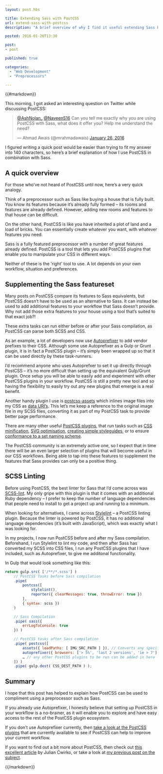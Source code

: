 ```yaml
---
layout: post.hbs

title: Extending Sass with PostCSS
url: extend-sass-with-postcss
description: "A brief overview of why I find it useful extending Sass by adding PostCSS into the mix."

posted: 2016-01-26T13:30

post:
- post

published: true

categories:
  - "Web Development"
  - "Preprocessors"

---
```


{{#markdown}}

This morning, I got asked an interesting question on Twitter while discussing PostCSS:

<blockquote class="twitter-tweet" data-conversation="none" lang="en"><p lang="en" dir="ltr"><a href="https://twitter.com/AshNolan_">@AshNolan_</a> <a href="https://twitter.com/NaveenS16">@NaveenS16</a> Can you tell me exactly why you are using PostCSS with Sass, what does it offer you? Help me understand the need?</p>&mdash; Ahmad Awais (@mrahmadawais) <a href="https://twitter.com/mrahmadawais/status/691893845638930437">January 26, 2016</a></blockquote>
<script async src="//platform.twitter.com/widgets.js" charset="utf-8"></script>

I figured writing a quick post would be easier than trying to fit my answer into 140 characters, so here’s a brief explanation of how I use PostCSS in combination with Sass.


## A quick overview

For those who’ve not heard of PostCSS until now, here’s a very quick analogy.

Think of a preprocessor such as Sass like buying a house that is fully built.  You know its features because it’s already fully formed – its rooms and features are already defined.  However, adding new rooms and features to that house can be difficult.

On the other hand, PostCSS is like you have inherited a plot of land and a load of bricks.  You can essentially create whatever you want, with whatever features you need.

Sass is a fully featured preprocessor with a number of great features already defined.  PostCSS is a tool that lets you add PostCSS plugins that enable you to manipulate your CSS in different ways.

Neither of these is the 'right' tool to use.  A lot depends on your own workflow, situation and preferences.


## Supplementing the Sass featureset

Many posts on PostCSS compare its features to Sass equivalents, but PostCSS doesn’t have to be used as an alternative to Sass.  It can instead be used to add additional features to your workflow that Sass doesn’t provide.  Why not add those extra features to your house using a tool that’s suited to that exact job?!

These extra tasks can run either before or after your Sass compilation, as PostCSS can parse both SCSS and CSS.

As an example, a lot of developers now use [Autoprefixer](https://github.com/postcss/autoprefixer) to add vendor prefixes to their CSS.  Although some use Autoprefixer as a Gulp or Grunt plugin, it is in fact a PostCSS plugin – it’s simply been wrapped up so that it can be used directly by these task-runners.

I’d recommend anyone who uses Autoprefxer to set it up directly through PostCSS – it’s no more difficult than setting up the equivalent Gulp/Grunt plugin.  Once setup you will be able to easily add and experiment with other PostCSS plugins in your workflow.  PostCSS is still a pretty new tool and so having the flexibility to easily try out any new plugins that emerge is a real benefit.

Another handy plugin I use is [postcss-assets](https://github.com/assetsjs/postcss-assets) which inlines image files into my CSS as [data URI’s](https://css-tricks.com/data-uris/).  This let’s me keep a reference to the original image file in my SCSS files, converting it as part of my PostCSS task to provide better page performance.

There are many other useful [PostCSS plugins](http://postcss.parts/), that run tasks such as [CSS minification](https://github.com/ben-eb/cssnano), [SVG optimisation](https://github.com/ben-eb/postcss-svgo), [creating simple styleguides](https://github.com/morishitter/postcss-style-guide), or to ensure [conformance to a set naming scheme](https://github.com/postcss/postcss-bem-linter).

The PostCSS community is an extremely active one, so I expect that in time there will be an even larger selection of plugins that will become useful in our CSS workflows.  Being able to tap into these features to supplement the features that Sass provides can only be a positive thing.


## SCSS Linting

Before using PostCSS, the best linter for Sass that I’d come across was [SCSS-lint](https://github.com/brigade/scss-lint).  My only gripe with this plugin is that it comes with an additional Ruby dependency – I prefer to keep the number of language dependencies that people need to install to get a project up and running to a minimum.

When looking for alternatives, I came across [Stylelint](https://github.com/stylelint/stylelint) – a PostCSS linting plugin.  Because the linter is powered by PostCSS, it has no additional language dependencies (it’s built with JavaScript), which was exactly what I was looking for.

In my projects, I now run PostCSS before and after my Sass compilation.  Beforehand, I run Stylelint to lint my code, and then after Sass has converted my SCSS into CSS files, I run any PostCSS plugins that I have included, such as Autoprefixer, to give me additonal functionality.

In Gulp that would look something like this:

```javascript
return gulp.src( ['/**/*.scss'] )
	// PostCSS Tasks before Sass compilation
	.pipe(
		postcss([
			stylelint(),
			reporter({ clearMessages: true, throwError: true })
		],
		{ syntax: scss })
	)

	// Sass Compilation
	.pipe( sass({
		errLogToConsole: true
	}) )

	// PostCSS tasks after Sass compilation
	.pipe( postcss([
		assets({ loadPaths: [ IMG_SRC_PATH ] }), // Converts any specified assets to data URIs
		autoprefixer({ browsers: ['> 5%', 'last 2 versions', 'ie > 7'] }) // Autoprefixes CSS properties for various browsers
		… // any other PostCSS plugins to be run can be added in here
	]) )
	.pipe( gulp.dest( CSS_DEST_PATH ) );
```


## Summary

I hope that this post has helped to explain how PostCSS can be used to compliment using a preprocessor such as Sass.

If you already use Autoprefixer, I honestly believe that setting up PostCSS in your workflow is a no-brainer, as it will enable you to explore and have easy access to the rest of the PostCSS plugin ecosystem.

If you don’t use Autoprefixer currently, then [take a look at the PostCSS plugins](http://postcss.parts/) that are currently available to see if PostCSS can help to improve your current workflow.

If you want to find out a bit more about PostCSS, then check out [this excellent article](http://julian.io/some-things-you-may-think-about-postcss-and-you-might-be-wrong/) by Julian Ćwirko, or take a look at [my previous post on the subject](http://ashleynolan.co.uk/blog/postcss-a-review).


{{/markdown}}
